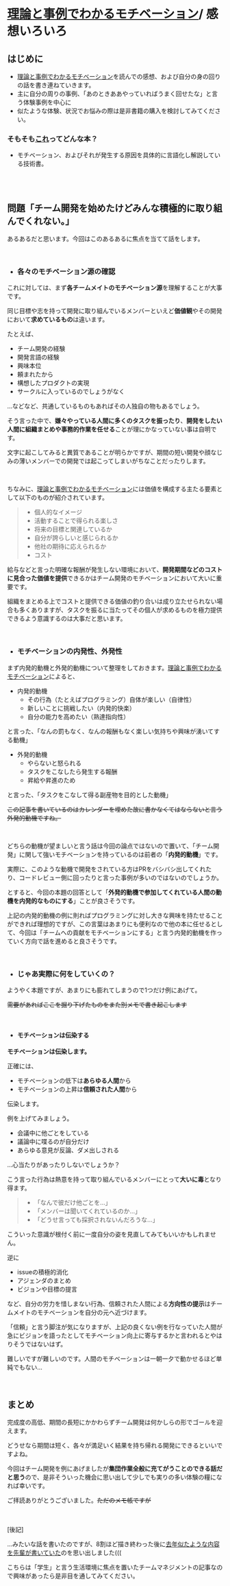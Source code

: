 # [理論と事例でわかるモチベーション](https://booth.pm/ja/items/1572897)/ 感想いろいろ

## はじめに

- [理論と事例でわかるモチベーション](https://booth.pm/ja/items/1572897)を読んでの感想、および自分の身の回りの話を書き連ねていきます。
- 主に自分の周りの事例、「あのときああやっていればうまく回せたな」と言う体験事例を中心に
- 似たような体験、状況でお悩みの際は是非書籍の購入を検討してみてください。

### そもそも[これ](https://booth.pm/ja/items/1572897)ってどんな本？

- モチベーション、およびそれが発生する原因を具体的に言語化し解説している技術書。

<br/>
<br/>

## 問題「チーム開発を始めたけどみんな積極的に取り組んでくれない。」

あるあるだと思います。今回はこのあるあるに焦点を当てて話をします。

<br/>

- ### 各々のモチベーション源の確認

これに対しては、まず**各チームメイトのモチベーション源**を理解することが大事です。

同じ目標や志を持って開発に取り組んでいるメンバーといえど**価値観**やその開発において**求めているもの**は違います。

たとえば、

- チーム開発の経験
- 開発言語の経験
- 興味本位
- 頼まれたから
- 構想したプロダクトの実現
- サークルに入っているのでしょうがなく

...などなど、共通しているものもあればその人独自の物もあるでしょう。

そう言った中で、**嫌々やっている人間に多くのタスクを振ったり**、**開発をしたい人間に組織まとめや事務的作業を任せる**ことが理にかなっていない事は自明です。

文字に起こしてみると異質であることが明らかですが、期間の短い開発や顔なじみの薄いメンバーでの開発では起こってしまいがちなことだったりします。

<br/>

ちなみに、[理論と事例でわかるモチベーション](https://booth.pm/ja/items/1572897)には価値を構成する主たる要素として以下のものが紹介されています。

> - 個人的なイメージ
> - 活動することで得られる楽しさ
> - 将来の目標と関連しているか
> - 自分が誇らしいと感じられるか
> - 他社の期待に応えられるか
> - コスト

給与などと言った明確な報酬が発生しない環境において、**開発期間などのコストに見合った価値を提供**できるかはチーム開発のモチベーションにおいて大いに重要です。

組織をまとめる上でコストと提供できる価値の釣り合いは成り立たせられない場合も多くありますが、タスクを振るに当たってその個人が求めるものを極力提供できるよう意識するのは大事だと思います。

<br/>

- ### モチベーションの内発性、外発性

まず内発的動機と外発的動機について整理をしておきます。[理論と事例でわかるモチベーション](https://booth.pm/ja/items/1572897)によると、

- 内発的動機
    - その行為（たとえばプログラミング）自体が楽しい（自律性）
    - 新しいことに挑戦したい（内発的快楽）
    - 自分の能力を高めたい（熟達指向性）

と言った、「なんの罰もなく、なんの報酬もなく楽しい気持ちや興味が湧いてする動機」

- 外発的動機
    - やらないと怒られる
    - タスクをこなしたら発生する報酬
    - 昇給や昇進のため

と言った、「タスクをこなして得る副産物を目的とした動機」

~~この記事を書いているのはカレンダーを埋めた故に書かなくてはならないと言う外発的動機ですね。~~

<br/>

どちらの動機が望ましいと言う話は今回の論点ではないので置いて、「チーム開発」に関して強いモチベーションを持っているのは前者の「**内発的動機**」です。

実際に、このような動機で開発をされている方はPRをバシバシ出してくれたり、コードレビュー側に回ったりと言った事例が多いのではないのでしょうか。

とすると、今回の本題の回答として「**外発的動機で参加してくれている人間の動機を内発的なものにする**」ことが良さそうです。

上記の内発的動機の例に則ればプログラミングに対し大きな興味を持たせることができれば理想的ですが、この言葉はあまりにも便利なので他の本に任せるとして、今回は「チームへの貢献をモチベーションにする」と言う内発的動機を作っていく方向で話を進めると良さそうです。


<br/>

- ### じゃあ実際に何をしていくの？

ようやく本題ですが、あまりにも膨れてしまうので1つだけ例にあげて。

~~需要があればここを掘り下げたものをまた別メモで書き起こします~~

<br/>

- #### モチベーションは伝染する

**モチベーションは伝染します。**

正確には、
- モチベーションの低下は**あらゆる人間**から
- モチベーションの上昇は**信頼された人間**から

伝染します。
<br/>

例を上げてみましょう。
- 会議中に他ごとをしている
- 議論中に喋るのが自分だけ
- あらゆる意見が反論、ダメ出しされる

...心当たりがあったりしないでしょうか？

こう言った行為は熱意を持って取り組んでいるメンバーにとって**大いに毒**となり得ます。

> - 「なんで彼だけ他ごとを...」
> - 「メンバーは聞いてくれているのか...」
> - 「どうせ言っても採択されないんだろうな...」

こういった意識が根付く前に一度自分の姿を見直してみてもいいかもしれません。

逆に
- issueの積極的消化
- アジェンダのまとめ
- ビジョンや目標の提言

など、自分の労力を惜しまない行為、信頼された人間による**方向性の提示**はチームメイトのモチベーションを自分の元へ近づけます。

「信頼」と言う脚注が気になりますが、上記の良くない例を行なっていた人間が急にビジョンを語ったとしてモチベーション向上に寄与するかと言われるとやはりそうではないはず。

難しいですが難しいのです。人間のモチベーションは一朝一夕で動かせるほど単純でもない...

<br/>

## まとめ

完成度の高低、期間の長短にかかわらずチーム開発は何かしらの形でゴールを迎えます。

どうせなら期間は短く、各々が満足いく結果を持ち帰れる開発にできるといいですよね。

今回はチーム開発を例にあげましたが**集団作業全般に充てがうことのできる話だと思う**ので、是非そういった機会に思い出して少しでも実りの多い体験の糧になれば幸いです。

ご拝読ありがとうございました。~~ただのメモ帳ですが~~  

<br/>
<br/>
[後記]

...みたいな話を書いたのですが、8割ほど描き終わった後に[去年似たような内容を先輩が書いていた](https://note.com/ozin/n/n26a3490620fe)のを思い出しました(((

こちらは「学生」と言う生活環境に焦点を置いたチームマネジメントの記事なので興味があったら是非目を通してみてください。
